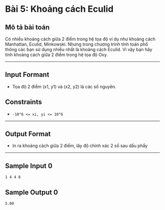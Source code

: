 # Bài 5: Khoảng cách Eculid

## Mô tả bài toán  
Có nhiều khoảng cách giữa 2 điểm trong hệ tọa độ ví dụ như khoảng cách Manhattan, Eculid, Minkowski. Nhưng trong chương trình tính toán phổ thông các bạn sử dụng nhiều nhất là khoảng cách Eculid. Vì vậy bạn hãy tính khoảng cách giữa 2 điểm trong hệ tọa độ Oxy.

---

## Input Formant 
- Tọa độ 2 điểm (x1, y1) và (x2, y2) là các số nguyên.

## Constraints  
- `-10^6 <= xi, yi <= 10^6`  

---

## Output Format  
- In ra khoảng cách giữa 2 điểm, lây độ chính xác 2 số sau dấu phẩy

---

## Sample Input 0
    1 4 4 8
 
## Sample Output 0
    5.00
